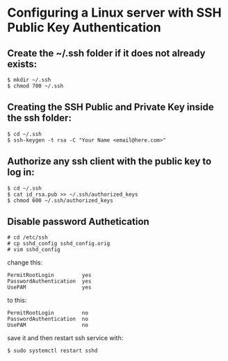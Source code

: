# Configuring a Linux server with SSH Public Key Authentication

## Create the ~/.ssh folder if it does not already exists:

	$ mkdir ~/.ssh
	$ chmod 700 ~/.ssh

## Creating the SSH Public and Private Key inside the ssh folder:

	$ cd ~/.ssh
	$ ssh-keygen -t rsa -C "Your Name <email@here.com>"

## Authorize any ssh client with the public key to log in:

	$ cd ~/.ssh
	$ cat id_rsa.pub >> ~/.ssh/authorized_keys
	$ chmod 600 ~/.ssh/authorized_keys

## Disable password Authetication

	# cd /etc/ssh
	# cp sshd_config sshd_config.orig
	# vim sshd_config

change this:

	PermitRootLogin			yes
	PasswordAuthentication	yes
	UsePAM					yes

to this:

	PermitRootLogin			no
	PasswordAuthentication	no
	UsePAM					no

save it and then restart ssh service with:

	$ sudo systemctl restart sshd
